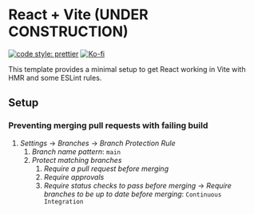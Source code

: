 # React + Vite (UNDER CONSTRUCTION)

[![code style: prettier](https://img.shields.io/badge/code_style-prettier-ff69b4.svg?style=for-the-badge&logo=prettier)](https://github.com/prettier/prettier)
[![Ko-fi](https://img.shields.io/badge/support_me_on_ko--fi-F16061?style=for-the-badge&logo=kofi&logoColor=f5f5f5)](https://ko-fi.com/CostasAK)

This template provides a minimal setup to get React working in Vite with HMR and some ESLint rules.

## Setup

### Preventing merging pull requests with failing build

1. _Settings_ -> _Branches_ -> _Branch Protection Rule_
   1. _Branch name pattern_: `main`
   2. _Protect matching branches_
      1. _Require a pull request before merging_
      2. _Require approvals_
      3. _Require status checks to pass before merging_ -> _Require branches to be up to date before merging_: `Continuous Integration`
